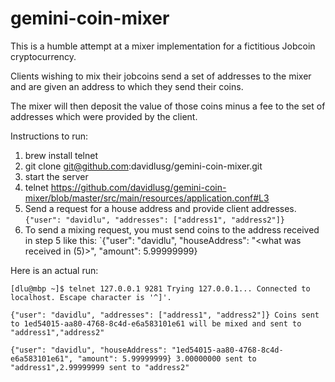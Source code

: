 # gemini-coin-mixer

This is a humble attempt at a mixer implementation for a fictitious Jobcoin cryptocurrency.

Clients wishing to mix their jobcoins send a set of addresses to the mixer and are given an address to which they send their coins.

The mixer will then deposit the value of those coins minus a fee to the set of addresses which were provided by the client.


Instructions to run:

1. brew install telnet
2. git clone git@github.com:davidlusg/gemini-coin-mixer.git
3. start the server
4. telnet https://github.com/davidlusg/gemini-coin-mixer/blob/master/src/main/resources/application.conf#L3
5. Send a request for a house address and provide client addresses.
`{"user": "davidlu", "addresses": ["address1", "address2"]}`
6. To send a mixing request, you must send coins to the address received in step 5 like this:
`{"user": "davidlu", "houseAddress": "<what was received in (5)>", "amount": 5.99999999}

Here is an actual run:

`
 [dlu@mbp ~]$ telnet 127.0.0.1 9281
 Trying 127.0.0.1...
 Connected to localhost.
 Escape character is '^]'.
 `
 
 `
 {"user": "davidlu", "addresses": ["address1", "address2"]}
 Coins sent to 1ed54015-aa80-4768-8c4d-e6a583101e61 will be mixed and sent to "address1","address2"
 `
 
 `{"user": "davidlu", "houseAddress": "1ed54015-aa80-4768-8c4d-e6a583101e61", "amount": 5.99999999}
 3.00000000 sent to "address1",2.99999999 sent to "address2"
`

